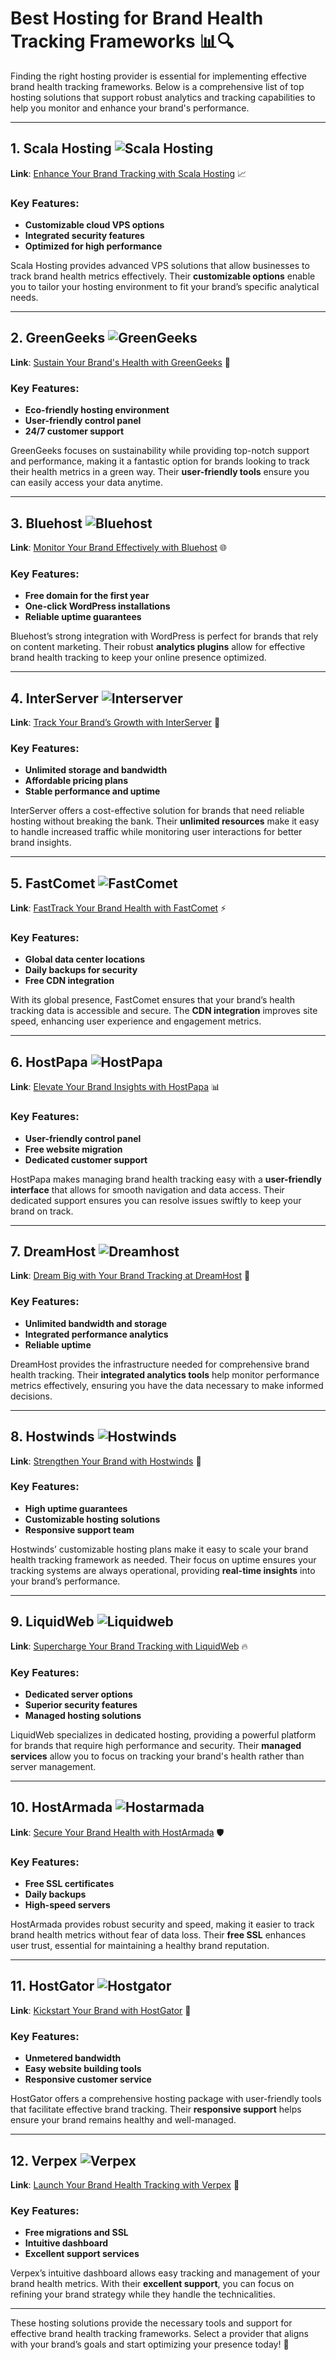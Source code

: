 # Best Hosting for Brand Health Tracking Frameworks 📊🔍

Finding the right hosting provider is essential for implementing effective brand health tracking frameworks. Below is a comprehensive list of top hosting solutions that support robust analytics and tracking capabilities to help you monitor and enhance your brand's performance.

---

## 1. Scala Hosting ![Scala Hosting](https://i.imgur.com/uJ5JIK3.png "Scala Web Hosting")
**Link**: [Enhance Your Brand Tracking with Scala Hosting](https://snipitx.com/scala-jy) 📈

### Key Features:
- **Customizable cloud VPS options**
- **Integrated security features**
- **Optimized for high performance**

Scala Hosting provides advanced VPS solutions that allow businesses to track brand health metrics effectively. Their **customizable options** enable you to tailor your hosting environment to fit your brand’s specific analytical needs.

---

## 2. GreenGeeks ![GreenGeeks](https://i.imgur.com/eEwuntu.jpg "GreenGeeks Hosting")
**Link**: [Sustain Your Brand's Health with GreenGeeks](https://snipitx.com/greengeeks-jy) 🌱

### Key Features:
- **Eco-friendly hosting environment**
- **User-friendly control panel**
- **24/7 customer support**

GreenGeeks focuses on sustainability while providing top-notch support and performance, making it a fantastic option for brands looking to track their health metrics in a green way. Their **user-friendly tools** ensure you can easily access your data anytime.

---

## 3. Bluehost ![Bluehost](https://i.imgur.com/PasFF9E.jpeg "Bluehost Hosting")
**Link**: [Monitor Your Brand Effectively with Bluehost](https://snipitx.com/bluehost-jy) 🌐

### Key Features:
- **Free domain for the first year**
- **One-click WordPress installations**
- **Reliable uptime guarantees**

Bluehost’s strong integration with WordPress is perfect for brands that rely on content marketing. Their robust **analytics plugins** allow for effective brand health tracking to keep your online presence optimized.

---

## 4. InterServer ![Interserver](https://i.imgur.com/OM5dOEW.jpeg "Interserver Hosting")
**Link**: [Track Your Brand’s Growth with InterServer](https://snipitx.com/interserver-jy) 🔑

### Key Features:
- **Unlimited storage and bandwidth**
- **Affordable pricing plans**
- **Stable performance and uptime**

InterServer offers a cost-effective solution for brands that need reliable hosting without breaking the bank. Their **unlimited resources** make it easy to handle increased traffic while monitoring user interactions for better brand insights.

---

## 5. FastComet ![FastComet](https://i.imgur.com/7qgXuWp.png "FastComet Hosting")
**Link**: [FastTrack Your Brand Health with FastComet](https://snipitx.com/fastcomet-jy) ⚡

### Key Features:
- **Global data center locations**
- **Daily backups for security**
- **Free CDN integration**

With its global presence, FastComet ensures that your brand’s health tracking data is accessible and secure. The **CDN integration** improves site speed, enhancing user experience and engagement metrics.

---

## 6. HostPapa ![HostPapa](https://i.imgur.com/ouDTkvl.jpeg "HostPapa Hosting")
**Link**: [Elevate Your Brand Insights with HostPapa](https://snipitx.com/hostpapa-jy) 📊

### Key Features:
- **User-friendly control panel**
- **Free website migration**
- **Dedicated customer support**

HostPapa makes managing brand health tracking easy with a **user-friendly interface** that allows for smooth navigation and data access. Their dedicated support ensures you can resolve issues swiftly to keep your brand on track.

---

## 7. DreamHost ![Dreamhost](https://i.imgur.com/rXIg8ip.jpeg "Dreamhost Hosting")
**Link**: [Dream Big with Your Brand Tracking at DreamHost](https://snipitx.com/dreamhost-jy) 🌙

### Key Features:
- **Unlimited bandwidth and storage**
- **Integrated performance analytics**
- **Reliable uptime**

DreamHost provides the infrastructure needed for comprehensive brand health tracking. Their **integrated analytics tools** help monitor performance metrics effectively, ensuring you have the data necessary to make informed decisions.

---

## 8. Hostwinds ![Hostwinds](https://i.imgur.com/53aSNXx.jpeg "Hostwinds Hosting")
**Link**: [Strengthen Your Brand with Hostwinds](https://snipitx.com/hostwinds-jy) 💪

### Key Features:
- **High uptime guarantees**
- **Customizable hosting solutions**
- **Responsive support team**

Hostwinds’ customizable hosting plans make it easy to scale your brand health tracking framework as needed. Their focus on uptime ensures your tracking systems are always operational, providing **real-time insights** into your brand’s performance.

---

## 9. LiquidWeb ![Liquidweb](https://i.imgur.com/4IvT9SC.jpeg "Liquidweb Hosting")
**Link**: [Supercharge Your Brand Tracking with LiquidWeb](https://snipitx.com/liquidweb-jy) 🔥

### Key Features:
- **Dedicated server options**
- **Superior security features**
- **Managed hosting solutions**

LiquidWeb specializes in dedicated hosting, providing a powerful platform for brands that require high performance and security. Their **managed services** allow you to focus on tracking your brand's health rather than server management.

---

## 10. HostArmada ![Hostarmada](https://i.imgur.com/KFbdf3o.jpeg "Hostarmada Hosting")
**Link**: [Secure Your Brand Health with HostArmada](https://snipitx.com/hostarmada-jy) 🛡️

### Key Features:
- **Free SSL certificates**
- **Daily backups**
- **High-speed servers**

HostArmada provides robust security and speed, making it easier to track brand health metrics without fear of data loss. Their **free SSL** enhances user trust, essential for maintaining a healthy brand reputation.

---

## 11. HostGator ![Hostgator](https://i.imgur.com/BcVkH57.jpeg "Hostgator Hosting")
**Link**: [Kickstart Your Brand with HostGator](https://snipitx.com/hostgator-jy) 🐊

### Key Features:
- **Unmetered bandwidth**
- **Easy website building tools**
- **Responsive customer service**

HostGator offers a comprehensive hosting package with user-friendly tools that facilitate effective brand tracking. Their **responsive support** helps ensure your brand remains healthy and well-managed.

---

## 12. Verpex ![Verpex](https://i.imgur.com/6x5LhiS.jpeg "Verpex Hosting")
**Link**: [Launch Your Brand Health Tracking with Verpex](https://snipitx.com/verpex-jy) 🚀

### Key Features:
- **Free migrations and SSL**
- **Intuitive dashboard**
- **Excellent support services**

Verpex’s intuitive dashboard allows easy tracking and management of your brand health metrics. With their **excellent support**, you can focus on refining your brand strategy while they handle the technicalities.

---

These hosting solutions provide the necessary tools and support for effective brand health tracking frameworks. Select a provider that aligns with your brand’s goals and start optimizing your presence today! 🌟
